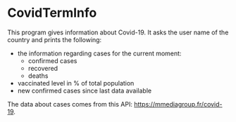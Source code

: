 # CovidTermInfo

This program gives information about Covid-19.
It asks the user name of the country and prints the following:

- the information regarding cases for the current moment:
  - confirmed cases
  - recovered
  - deaths
- vaccinated level in % of total population
- new confirmed cases since last data available

The data about cases comes from this API: https://mmediagroup.fr/covid-19.
